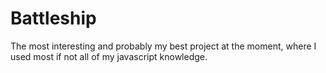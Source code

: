 # Battleship
The most interesting and probably my best project at the moment, where I used most if not all of my javascript knowledge. 